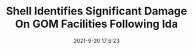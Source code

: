 ---
"title": "Shell Identifies Significant Damage On GOM Facilities Following Ida"
"date": "2021-9-20 17:6:23"
"feed_name": "RIGZONE"
"feed_website": "http://www.rigzone.com/"
"feed_rss": "http://www.rigzone.com/news/rss/rigzone_latest.aspx"
"link": "https://www.rigzone.com/news/shell_identifies_significant_damage_on_gom_facilities_following_ida-20-sep-2021-166473-article/?rss=true"
"file": "_posts/2021-1-1-040480afdc90ac7a7c1f3d3cee675e8be135f7ee.md"
"accident": "0"
"drilling": "0"
"dead": "0"
"injured": "0"
"where": "unknown site"
---